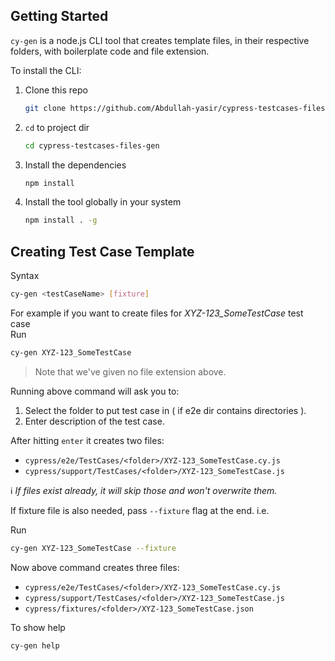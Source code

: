 ## Getting Started

`cy-gen` is a node.js CLI tool that creates template files, in their respective folders, with boilerplate code and file extension.

To install the CLI:

1. Clone this repo

    ```bash
    git clone https://github.com/Abdullah-yasir/cypress-testcases-files-gen.git
    ```

2. `cd` to project dir
    ```bash
    cd cypress-testcases-files-gen
    ```
3. Install the dependencies
    ```bash
    npm install
    ```
4. Install the tool globally in your system
    ```bash
    npm install . -g
    ```

## Creating Test Case Template

Syntax

```bash
cy-gen <testCaseName> [fixture]
```

For example if you want to create files for _XYZ-123_SomeTestCase_ test case  
Run

```bash
cy-gen XYZ-123_SomeTestCase
```

> Note that we've given no file extension above.

Running above command will ask you to:

1.  Select the folder to put test case in ( if e2e dir contains directories ).
2.  Enter description of the test case.

After hitting `enter` it creates two files:

-   `cypress/e2e/TestCases/<folder>/XYZ-123_SomeTestCase.cy.js`
-   `cypress/support/TestCases/<folder>/XYZ-123_SomeTestCase.js`

ℹ️ _If files exist already, it will skip those and won't overwrite them._

If fixture file is also needed, pass `--fixture` flag at the end. i.e.

Run

```bash
cy-gen XYZ-123_SomeTestCase --fixture
```

Now above command creates three files:

-   `cypress/e2e/TestCases/<folder>/XYZ-123_SomeTestCase.cy.js`
-   `cypress/support/TestCases/<folder>/XYZ-123_SomeTestCase.js`
-   `cypress/fixtures/<folder>/XYZ-123_SomeTestCase.json`

To show help

```bash
cy-gen help
```
